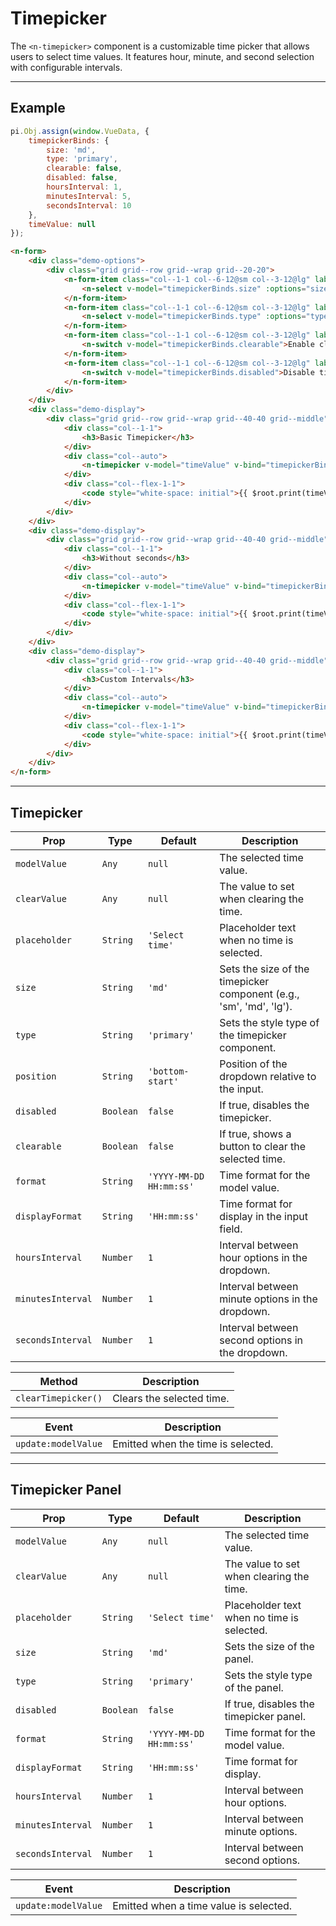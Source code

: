 # Timepicker

The `<n-timepicker>` component is a customizable time picker that allows users to select time values. It features hour, minute, and second selection with configurable intervals.

<hr>

## Example

```js [demo]
pi.Obj.assign(window.VueData, {
    timepickerBinds: {
        size: 'md', 
        type: 'primary',
        clearable: false,
        disabled: false,
        hoursInterval: 1,
        minutesInterval: 5,
        secondsInterval: 10
    },
    timeValue: null
});
```

```html [demo]
<n-form>
    <div class="demo-options">
        <div class="grid grid--row grid--wrap grid--20-20">
            <n-form-item class="col--1-1 col--6-12@sm col--3-12@lg" label="Size">
                <n-select v-model="timepickerBinds.size" :options="sizes" />
            </n-form-item>
            <n-form-item class="col--1-1 col--6-12@sm col--3-12@lg" label="Type">
                <n-select v-model="timepickerBinds.type" :options="types" />
            </n-form-item>
            <n-form-item class="col--1-1 col--6-12@sm col--3-12@lg" label="Clearable">
                <n-switch v-model="timepickerBinds.clearable">Enable clear button</n-switch>
            </n-form-item>
            <n-form-item class="col--1-1 col--6-12@sm col--3-12@lg" label="Disabled">
                <n-switch v-model="timepickerBinds.disabled">Disable timepicker</n-switch>
            </n-form-item>
        </div>
    </div>
    <div class="demo-display">
        <div class="grid grid--row grid--wrap grid--40-40 grid--middle">
            <div class="col--1-1">
                <h3>Basic Timepicker</h3>
            </div>
            <div class="col--auto">
                <n-timepicker v-model="timeValue" v-bind="timepickerBinds"></n-timepicker>
            </div>
            <div class="col--flex-1-1">
                <code style="white-space: initial">{{ $root.print(timeValue) }}</code>
            </div>
        </div>
    </div>
    <div class="demo-display">
        <div class="grid grid--row grid--wrap grid--40-40 grid--middle">
            <div class="col--1-1">
                <h3>Without seconds</h3>
            </div>
            <div class="col--auto">
                <n-timepicker v-model="timeValue" v-bind="timepickerBinds" display-format="HH:mm"></n-timepicker>
            </div>
            <div class="col--flex-1-1">
                <code style="white-space: initial">{{ $root.print(timeValue) }}</code>
            </div>
        </div>
    </div>
    <div class="demo-display">
        <div class="grid grid--row grid--wrap grid--40-40 grid--middle">
            <div class="col--1-1">
                <h3>Custom Intervals</h3>
            </div>
            <div class="col--auto">
                <n-timepicker v-model="timeValue" v-bind="timepickerBinds" hours-interval="2" minutes-interval="15" seconds-interval="30"></n-timepicker>
            </div>
            <div class="col--flex-1-1">
                <code style="white-space: initial">{{ $root.print(timeValue) }}</code>
            </div>
        </div>
    </div>
</n-form>
```

<hr>

## Timepicker

| **Prop**           | **Type**       | **Default**           | **Description**                                                                   |
|--------------------|----------------|------------------------|-----------------------------------------------------------------------------------|
| `modelValue`       | `Any`          | `null`                 | The selected time value.                                                          |
| `clearValue`       | `Any`          | `null`                 | The value to set when clearing the time.                                          |
| `placeholder`      | `String`       | `'Select time'`        | Placeholder text when no time is selected.                                        |
| `size`             | `String`       | `'md'`                 | Sets the size of the timepicker component (e.g., 'sm', 'md', 'lg').              |
| `type`             | `String`       | `'primary'`            | Sets the style type of the timepicker component.                                  |
| `position`         | `String`       | `'bottom-start'`       | Position of the dropdown relative to the input.                                   |
| `disabled`         | `Boolean`      | `false`                | If true, disables the timepicker.                                                 |
| `clearable`        | `Boolean`      | `false`                | If true, shows a button to clear the selected time.                               |
| `format`           | `String`       | `'YYYY-MM-DD HH:mm:ss'`| Time format for the model value.                                                  |
| `displayFormat`    | `String`       | `'HH:mm:ss'`           | Time format for display in the input field.                                       |
| `hoursInterval`    | `Number`       | `1`                    | Interval between hour options in the dropdown.                                    |
| `minutesInterval`  | `Number`       | `1`                    | Interval between minute options in the dropdown.                                  |
| `secondsInterval`  | `Number`       | `1`                    | Interval between second options in the dropdown.                                  |

| **Method**            | **Description**                                                      |
|-----------------------|----------------------------------------------------------------------|
| `clearTimepicker()`   | Clears the selected time.                                            |

| **Event**             | **Description**                                                      |
|-----------------------|----------------------------------------------------------------------|
| `update:modelValue`   | Emitted when the time is selected.                                   |

<hr>

## Timepicker Panel

| **Prop**           | **Type**       | **Default**           | **Description**                                                                   |
|--------------------|----------------|------------------------|-----------------------------------------------------------------------------------|
| `modelValue`       | `Any`          | `null`                 | The selected time value.                                                          |
| `clearValue`       | `Any`          | `null`                 | The value to set when clearing the time.                                          |
| `placeholder`      | `String`       | `'Select time'`        | Placeholder text when no time is selected.                                        |
| `size`             | `String`       | `'md'`                 | Sets the size of the panel.                                                       |
| `type`             | `String`       | `'primary'`            | Sets the style type of the panel.                                                 |
| `disabled`         | `Boolean`      | `false`                | If true, disables the timepicker panel.                                           |
| `format`           | `String`       | `'YYYY-MM-DD HH:mm:ss'`| Time format for the model value.                                                  |
| `displayFormat`    | `String`       | `'HH:mm:ss'`           | Time format for display.                                                          |
| `hoursInterval`    | `Number`       | `1`                    | Interval between hour options.                                                    |
| `minutesInterval`  | `Number`       | `1`                    | Interval between minute options.                                                  |
| `secondsInterval`  | `Number`       | `1`                    | Interval between second options.                                                  |

| **Event**             | **Description**                                                      |
|-----------------------|----------------------------------------------------------------------|
| `update:modelValue`   | Emitted when a time value is selected.                               |